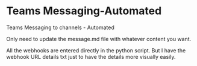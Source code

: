 # Teams Messaging-Automated
Teams Messaging to channels - Automated
 
Only need to update the message.md file with whatever content you want.

All the webhooks are entered directly in the python script. But I have the webhook URL details txt just to have the details more visually easily. 
